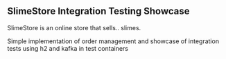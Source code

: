## SlimeStore Integration Testing Showcase

SlimeStore is an online store that sells.. slimes.

Simple implementation of order management and showcase of integration tests using h2 and kafka in test containers
